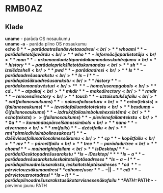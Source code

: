 # RMB0AZ
## Klade <br/>
**uname** - parāda OS nosaukumu<br/>
**uname -a** - parāda pilno OS nosaukumu<br/>
**echo $0** - parāda atrašanās vietas adresi<br/>
**whoami** - parāda lietotāja vārdu<br/>
**who** - informācija par lietotāju<br/>
**man** - ar komandu aiz tā parāda komandas skaidrojumu<br/>
**history** - parāda iepriekš lietotās komandas<br/>
**sh** - izslēdz shell<br/>
**pwd** - parāda adresi<br/>
**ls** - parāda adrešu sarakstu<br/>
**ls -l** - parāda plašāku adrešu sarakstu<br/>
**history** - parāda komandu vēsturi<br/>
**~** - home/user apgabals<br/>
**cd ..** - atpakaļ<br/>
**mkdir** - make directory<br/>
**rmdir** - remove directory<br/>
**touch** - uztaisa tukšu failu<br/>
**cat (faila nosaukums)** - nolasa faila saturu<br/>
**echo (teksts) > (faila nosaukums)** - izveido failu ar doto tekstu<br/>
**hexdump -C (faila nosaukums)** - izdrukā faila simbolus hex sistēmā<br/>
**echo (teksts) >> (faila nosaukums)** - pievieno failam tekstu<br/>
**0a** - komandas pārcelšanas simbols<br/>
**nano** - atver nano<br/>
**rm (fails)** - dzēst failu<br/>
**rm (*pirmie divi simboli no saknes*)** - dzēš visus failus ar šo saknes sākumu<br/>
**cp** - kopēt failu<br/>
**mv** - pārcelt failu<br/>
**tree** - parāda dir tree<br/>
**chomd** - maina rights failam<br/>
**ls Desktop/** - parāda /Desktop adrešu sarakstu
**ls -l Desktop/**
**ls -a** - parāda adrešu sarakstu ieskaitot slēptās adreses
**ls -a -l** - parāda pilnu adrešu sarakstu, ieskaitot slēptās adreses
**cd ~** - pārvieto uz sākuma adresi
**cd home/user** - -||-
**cd /** - pārvieto uz root adresi
**ls -lt** - parāda pilno adrešu sarakstu sākot ar visnesenāko failu
**PATH=$PATH:~** - pievieno jaunu PATH
